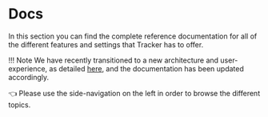 # Docs

In this section you can find the complete reference documentation for all of the different features and settings that Tracker has to offer.

!!! Note
    We have recently transitioned to a new architecture and user-experience, as detailed [here](https://github.com/aquasecurity/tracee/discussions/2499), and the documentation has been updated accordingly.  

👈 Please use the side-navigation on the left in order to browse the different topics.
